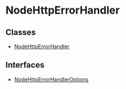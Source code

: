 # NodeHttpErrorHandler

## Classes

- [NodeHttpErrorHandler](classes/NodeHttpErrorHandler.md)

## Interfaces

- [NodeHttpErrorHandlerOptions](interfaces/NodeHttpErrorHandlerOptions.md)
